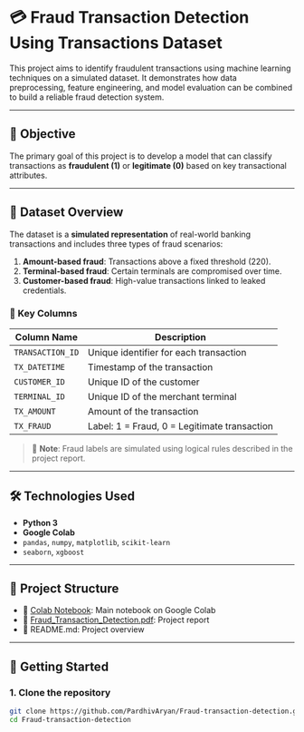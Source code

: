 # 💳 Fraud Transaction Detection Using Transactions Dataset

This project aims to identify fraudulent transactions using machine learning techniques on a simulated dataset. It demonstrates how data preprocessing, feature engineering, and model evaluation can be combined to build a reliable fraud detection system.

---

## 📌 Objective

The primary goal of this project is to develop a model that can classify transactions as **fraudulent (1)** or **legitimate (0)** based on key transactional attributes.

---

## 🧾 Dataset Overview

The dataset is a **simulated representation** of real-world banking transactions and includes three types of fraud scenarios:

1. **Amount-based fraud**: Transactions above a fixed threshold (220).
2. **Terminal-based fraud**: Certain terminals are compromised over time.
3. **Customer-based fraud**: High-value transactions linked to leaked credentials.

### 🔑 Key Columns

| Column Name     | Description                                       |
|-----------------|---------------------------------------------------|
| `TRANSACTION_ID`| Unique identifier for each transaction            |
| `TX_DATETIME`   | Timestamp of the transaction                      |
| `CUSTOMER_ID`   | Unique ID of the customer                         |
| `TERMINAL_ID`   | Unique ID of the merchant terminal                |
| `TX_AMOUNT`     | Amount of the transaction                         |
| `TX_FRAUD`      | Label: 1 = Fraud, 0 = Legitimate transaction      |

> 🔎 **Note**: Fraud labels are simulated using logical rules described in the project report.

---

## 🛠️ Technologies Used

- **Python 3**
- **Google Colab**
- `pandas`, `numpy`, `matplotlib`, `scikit-learn`
- `seaborn`, `xgboost`

---

## 📂 Project Structure

- 📓 [Colab Notebook](https://colab.research.google.com/drive/1SWdFF9pAzddAHH_ZcF66NHjhl5uoot2C): Main notebook on Google Colab  
- 📄 [Fraud_Transaction_Detection.pdf](./Fraud_Transaction_Detection.pdf): Project report  
- 📘 README.md: Project overview

---

## 🚀 Getting Started

### 1. Clone the repository
```bash
git clone https://github.com/PardhivAryan/Fraud-transaction-detection.git
cd Fraud-transaction-detection
